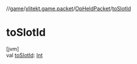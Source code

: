 //[game](../../../index.md)/[xlitekt.game.packet](../index.md)/[OpHeldPacket](index.md)/[toSlotId](to-slot-id.md)

# toSlotId

[jvm]\
val [toSlotId](to-slot-id.md): [Int](https://kotlinlang.org/api/latest/jvm/stdlib/kotlin/-int/index.html)
